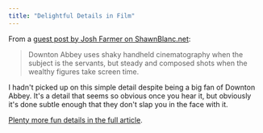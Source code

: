 ```yaml
---
title: "Delightful Details in Film"
---
```

<p>From a <a href="http://shawnblanc.net/2014/01/unexpected-exceedings/">guest post by Josh Farmer on ShawnBlanc.net</a>:</p>
<blockquote><p>
  Downton Abbey uses shaky handheld cinematography when the subject is the servants, but steady and composed shots when the wealthy figures take screen time.
</p></blockquote>
<p>I hadn't picked up on this simple detail despite being a big fan of Downton Abbey. It's a detail that seems so obvious once you hear it, but obviously it's done subtle enough that they don't slap you in the face with it.</p>
<p><a href="http://shawnblanc.net/2014/01/unexpected-exceedings/">Plenty more fun details in the full article</a>.</p>
